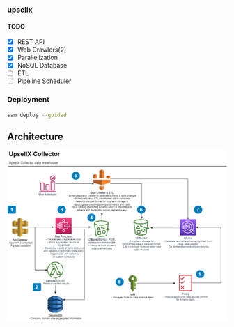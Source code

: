 ### upsellx

#### TODO

- [x] REST API
- [x] Web Crawlers(2)
- [x] Parallelization
- [x] NoSQL Database
- [ ] ETL
- [ ] Pipeline Scheduler

### Deployment
```bash
sam deploy --guided
```
## Architecture

![App Architecture](https://raw.githubusercontent.com/k-hasan-19/upsellx/master/images/UpSellx.png)
